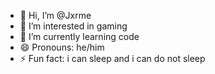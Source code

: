 - 👋 Hi, I’m @Jxrme
- 👀 I’m interested in gaming
- 🌱 I’m currently learning code 
- 😄 Pronouns: he/him
- ⚡ Fun fact: i can sleep and i can do not sleep

<!---
Jxrme/Jxrme is a ✨ special ✨ repository because its `README.md` (this file) appears on your GitHub profile.
You can click the Preview link to take a look at your changes.
--->
